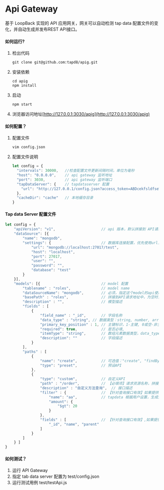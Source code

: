 # Api Gateway

基于 LoopBack 实现的 API 应用网关，网关可以自动检测 tap data 配置文件的变化，并自动生成并发布REST API接口。 

#### 如何运行?

1. 检出代码
	```shell
	git clone git@github.com:tapd8/apig.git
	```

2. 安装依赖
	```shell
	cd apig
	npm install
	```

3. 启动
	```shell
	npm start
	```

4. 浏览器访问地址[http://127.0.0.1:3030/apig](http://127.0.0.1:3030/apig)

#### 如何配置？

1. 配置文件
	```shell
	vim config.json
	```

2. 配置文件说明
	```javascript
	let config = {
      "intervals": 30000,   //检查配置文件更新间隔时间，单位为毫秒
      "host": "0.0.0.0",	// api gateway 监听地址
      "port": 3030,			// api gateway 监听端口
      "tapDataServer": {	// tapdataserver 配置
        "url": "http://127.0.0.1/config.json?access_token=ABDcekfsldfseWedfAdfEwgfsdfalpOj"
      },
      "cacheDir": "cache"	// 本地缓存目录
    }
	```


####  Tap data Server 配置文件

```javascript
let config = {
	"apiVersion": "v1",						// api 版本，默认拼接到 API请求地址中: /api/${apiVersion}/${basePath}
	"dataSource": [{
		"name": "mongodb",
		"settings": { 						// 数据库连接配置，优先使用url，url为空时使用其他参数拼接
			"url": "mongodb://localhost:27017/test",
			"host": "localhost",
			"port": 27017,
			"user": "",
			"password": "",
			"database": "test"
		}
	}],
	"models": [{							// model 配置
		"tablename" : "roles",				// model name
		"dataSourceName": "mongodb",		// 必须，指定这个model的api使用那个数据源 
		"basePath" : "roles",				// 拼接到API请求地址中，为空时，默认取值 model name
		"description" : "",					// 模型描述
		"fields" : [
			{
				"field_name" : "_id",		// 字段名称
				"data_type" : "string",	// 数据类型：string, number, array
				"primary_key_position" : 1,	// 主键标识，1-主键, 0或空-非主键
				"required": true, 			// 是否必填,
				"itemType": "string",		// 数组元素数据类型，data_type 为 Array 时有效
				"description": ""			// 字段描述
			}
		],
		"paths" : [
			{
				"name": "create",			// 可选值："create", "findById", "updateById", "deleteById", "findPage"
				"type": "preset", 			// 预设API
			},
			{
				"type": "custom",			// 自定义API
				"path" : "/order",			// 【必填项】请求资源名称，拼接后的REST API URL 为： /api/${apiVersion}/${basePath}/order
				"description" : "自定义方法查询",	// 接口描述
				"filter" : {				// 【针对查询接口有效】如果提供，将会对这个API所有的数据库查询应用此查询条件，与用户查询条件 and 组合
					"name": "aa",			// tapdata 根据用户设置，生成查询条件；主要目的是保留前端灵活性
					"amount": {
						"$gt": 20
					}
				},
				"fields" : [				// 【针对查询接口有效】,如果提供，查询结果只包含指定的字段
					"_id", "name", "parent"
				]
			}
		]
	} ]
}

```

#### 如何测试？

1. 运行 API Gateway
2. 指定 tab data server 配置为 test/config.json
3. 运行测试用例 test/testApi.js